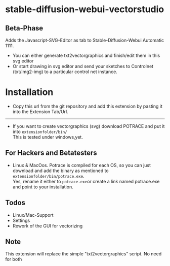 # stable-diffusion-webui-vectorstudio

## Beta-Phase
Adds the Javascript-SVG-Editor as tab to Stable-Diffusion-Webui Automatic 1111.
* You can either generate txt2vectorgraphics and finish/edit them in this svg editor
* Or start drawing in svg editor and send your sketches to Controlnet (txt/img2-img) to a particular control net instance.

# Installation
* Copy this url from the git repository and add this extension by pasting it into the Extension Tab/Url.
---
* If you want to create vectorgraphics (svg) download POTRACE and put it into ```extensionfolder/bin/```  
This is tested under windows,yet.

## For Hackers and Betatesters
* Linux & MacOos. Potrace is compiled for each OS, so you can just download and add the binary as mentioned to ```extensionfolder/bin/potrace.exe```.  
Yes, rename it either to ```potrace.exe```or create a link named potrace.exe and point to your installation.

## Todos
* Linux/Mac-Support
* Settings
* Rework of the GUI for vectorizing

## Note
This extension will replace the simple "txt2vectorgraphics" script. No need for both



